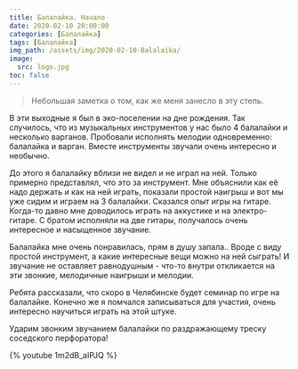 ```yaml
---
title: Балалайка. Начало
date: 2020-02-10 20:00:00
categories: [Балалайка]
tags: [Балалайка]
img_path: /assets/img/2020-02-10-Balalaika/
image:
  src: logo.jpg
toc: false
---
```


> Небольшая заметка о том, как же меня занесло в эту степь.

В эти выходные я был в эко-поселении на дне рождения. Так случилось, что из музыкальных инструментов у нас было 4 балалайки и несколько варганов. Пробовали исполнять мелодии одновременно: балалайка и варган. Вместе инструменты звучали очень интересно и необычно.

До этого я балалайку вблизи не видел и не играл на ней. Только примерно представлял, что это за инструмент. Мне объяснили как её надо держать и как на ней играть, показали простой наигрыш и вот мы уже сидим и играем на 3 балалайки. Сказался опыт игры на гитаре. Когда-то давно мне доводилось играть на аккустике и на электро-гитаре. С братом исполняли на две гитары, получалось очень интересное и насыщенное звучание.

Балалайка мне очень понравилась, прям в душу запала.. Вроде с виду простой инструмент, а какие интересные вещи можно на ней сыграть! И звучание не оставляет равнодушным - что-то внутри откликается на эти звонкие, мелодичные наигрыши и мелодии.

Ребята рассказали, что скоро в Челябинске будет семинар по игре на балалайке. Конечно же я помчался записываться для участия, очень интересно научиться играть на этой штуке.

Ударим звонким звучанием балалайки по раздражающему треску соседского перфоратора!

{% youtube 1m2dB_aIPJQ %}
